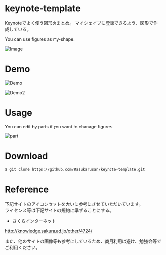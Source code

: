 # keynote-template

Keynoteでよく使う図形のまとめ。
マイシェイプに登録できるよう、図形で作成している。

You can use figures as my-shape.

![Image](https://user-images.githubusercontent.com/17779386/53695534-2dc02500-3e00-11e9-83dc-b4d3456d80a6.png)

# Demo

![Demo](https://user-images.githubusercontent.com/17779386/53695429-074dba00-3dff-11e9-90ea-93de82df7970.gif)

![Demo2](https://user-images.githubusercontent.com/17779386/54772362-84c05980-4c4a-11e9-9709-3d1a13a487a3.gif)

# Usage

You can edit by parts if you want to chanage figures.

![part](https://user-images.githubusercontent.com/17779386/54772505-d49f2080-4c4a-11e9-860a-3f11f018874c.png)

# Download

```sh
$ git clone https://github.com/Rasukarusan/keynote-template.git
```

# Reference

下記サイトのアイコンセットを大いに参考にさせていただいています。  
ライセンス等は下記サイトの規約に準ずることにする。

- さくらインターネット

http://knowledge.sakura.ad.jp/other/4724/

また、他のサイトの画像等も参考にしているため、商用利用は避け、勉強会等でご利用ください。
